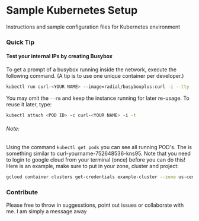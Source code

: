 # Sample Kubernetes Setup

Instructions and sample configuration files for Kubernetes environment

### Quick Tip

#### Test your internal IPs by creating Busybox

To get a prompt of a busybox running inside the network, execute the following command. (A tip is to use one unique container per developer.)

```sh
kubectl run curl-<YOUR NAME> --image=radial/busyboxplus:curl -i --tty --rm
```

You may omit the `--rm` and keep the instance running for later re-usage.
To reuse it later, type:

```sh
kubectl attach <POD ID> -c curl-<YOUR NAME> -i -t
```

###### Note:

Using the command `kubectl get pods` you can see all running POD's. The is something similar to curl-yourname-752648536-kns95.
Note that you need to login to google cloud from your terminal (once) before you can do this!
Here is an example, make sure to put in your zone, cluster and project:

```sh
gcloud container clusters get-credentials example-cluster --zone us-central1-a --project example-183355
```

### Contribute

Please free to throw in suggesstions, point out issues or collaborate with me. I am simply a message away
